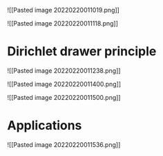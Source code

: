 ![[Pasted image 20220220011019.png]]

![[Pasted image 20220220011118.png]]

# Dirichlet drawer principle

![[Pasted image 20220220011238.png]]

![[Pasted image 20220220011400.png]]

![[Pasted image 20220220011500.png]]


# Applications

![[Pasted image 20220220011536.png]]

